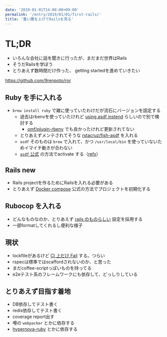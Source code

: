 ```yaml
---
date: '2019-01-01T14:00:00+09:00'
permalink: '/entry/2019/01/01/first-rails/'
title: '重い腰を上げてRailsを見る'
---
```


# TL;DR

- いろんな会社に話を聞きに行ったが、まだまだ世界はRails
- そうだRailsを学ぼう
- とりあえず数時間だけ作った、 getting startedを進めていきたい

<https://github.com/9renpoto/ror>

## Ruby を手に入れる

- `brew install ruby` で雑に使っていたわけだが流石にバージョンを固定する
  - 過去はrbenvを使っていたけれど
    [using asdf instend](https://github.com/daenney/rbenv)
    らしいので別で検討する
    - [omf/plugin-rbenv](https://github.com/oh-my-fish/plugin-rbenv)
      でも良かったけれど更新されてない
  - とりあえずメンテされてそうな
    [rstacruz/fish-asdf](https://github.com/rstacruz/fish-asdf) を入れる
  - `asdf` そのものは `brew` で入れて、かつ `/usr/local/bin`
    を使っていないためイマイチ動きが合わない
  - [`asdf` 公式](https://github.com/asdf-vm/asdf#setup) の方法でactivate
    する（[refs](https://github.com/9renpoto/dotfiles/commit/ac00ecbeda4c16a3e741ab14158aad682241c1ce#diff-66758e6f92b7dd7008c34229fe0c9fe1R14)）

## Rails new

- Rails projectを作るためにRailsを入れる必要がある
- とりあえず [Docker compose](https://docs.docker.com/compose/rails/)
  公式の方法でプロジェクトを初期化する

## Rubocop を入れる

- どんなものなのか、とりあえず
  [rails のものらしい](https://github.com/toshimaru/rubocop-rails_config)
  設定を採用する
- 一部formatしてくれるし便利な様子

## 現状

- lockfileがあるけど
  [CI 上だけ Fail](https://travis-ci.com/9renpoto/rb/builds/96012247)
  する。つらい
- rspecは標準ではscaffordされないのか、と思った
- まだcoffee-scriptっぽいものを持ってる
- e2eテスト系のフレームワークにも依存して、どっしりしている

## とりあえず目指す着地

- DB依存してテスト書く
- redis依存してテスト書く
- coverage report出す
- 噂の `webpacker` とかに依存する
- [hypernova-ruby](https://github.com/airbnb/hypernova-ruby) とかに依存する
